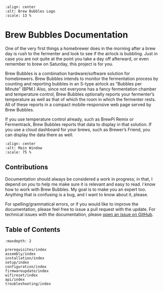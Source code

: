 ```{image} _static/bb_logo.gif
:align: center
:alt: Brew Bubbles Logo
:scale: 13 %
```

# Brew Bubbles Documentation

One of the very first things a homebrewer does in the morning after a brew day is rush to the fermenter and look to see if the airlock is bubbling. Just in case you are not quite at the point you take a day off afterward, or even remember to brew on Saturday, this project is for you.

Brew Bubbles is a combination hardware/software solution for homebrewers. Brew Bubbles intends to monitor the fermentation process by counting and reporting bubbles in an S-type airlock as “Bubbles per Minute” (BPM.) Also, since not everyone has a fancy fermentation chamber and temperature control, Brew Bubbles optionally reports your fermenter’s temperature as well as that of which the room in which the fermenter rests. All of these reports in a compact mobile-responsive web page served by Brew Bubbles.

If you use temperature control already, such as BrewPi Remix or Fermentrack, Brew Bubbles reports that data to display in that solution. If you use a cloud dashboard for your brews, such as Brewer’s Friend, you can display the data there as well.

```{image} home.png
:align: center
:alt: Main Window
:scale: 75 %
```

## Contributions

Documentation should always be considered a work in progress; in that, I depend on *you* to help me make sure it is relevant and easy to read.  *I* know how to work with Brew Bubbles.  My goal is to make you an expert too.  Anything that is confusing is a bug, and I want to know about it, please.

For spelling/grammatical errors, or if you would like to improve the documentation, please feel free to issue a pull request with the update.  For technical issues with the documentation, please  [open an issue on GitHub].

## Table of Contents

```{toctree}
:maxdepth: 2

prerequisites/index
assembly/index
installation/index
setup/index
configuration/index
firmwareupdate/index
wifireset/index
api/index
troubleshooting/index
```

[brewpi remix]: https://www.brewpiremix.com
[fermentrack]: https://www.fermentrack.com
[open an issue on github]: https://github.com/lbussy/brew-bubbles/issues
